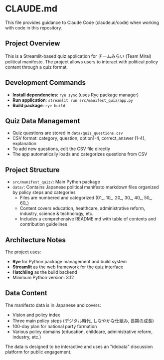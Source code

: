 # CLAUDE.md

This file provides guidance to Claude Code (claude.ai/code) when working with code in this repository.

## Project Overview

This is a Streamlit-based quiz application for チームみらい (Team Mirai) political manifesto. The project allows users to interact with political policy content through a quiz format.

## Development Commands

- **Install dependencies**: `rye sync` (uses Rye package manager)
- **Run application**: `streamlit run src/manifest_quiz/app.py`
- **Build package**: `rye build`

## Quiz Data Management

- Quiz questions are stored in `data/quiz_questions.csv`
- CSV format: category, question, option1-4, correct_answer (1-4), explanation
- To add new questions, edit the CSV file directly
- The app automatically loads and categorizes questions from CSV

## Project Structure

- `src/manifest_quiz/`: Main Python package
- `data/`: Contains Japanese political manifesto markdown files organized by policy steps and categories
  - Files are numbered and categorized (01_, 10_, 20_, 30_, 40_, 50_, 60_)
  - Content covers education, healthcare, administrative reform, industry, science & technology, etc.
  - Includes a comprehensive README.md with table of contents and contribution guidelines

## Architecture Notes

The project uses:
- **Rye** for Python package management and build system
- **Streamlit** as the web framework for the quiz interface
- **Hatchling** as the build backend
- Minimum Python version: 3.12

## Data Content

The manifesto data is in Japanese and covers:
- Vision and policy index
- Three main policy steps (デジタル時代, しなやかな仕組み, 長期の成長)
- 100-day plan for national party formation
- Various policy domains (education, childcare, administrative reform, industry, etc.)

The data is designed to be interactive and uses an "idobata" discussion platform for public engagement.